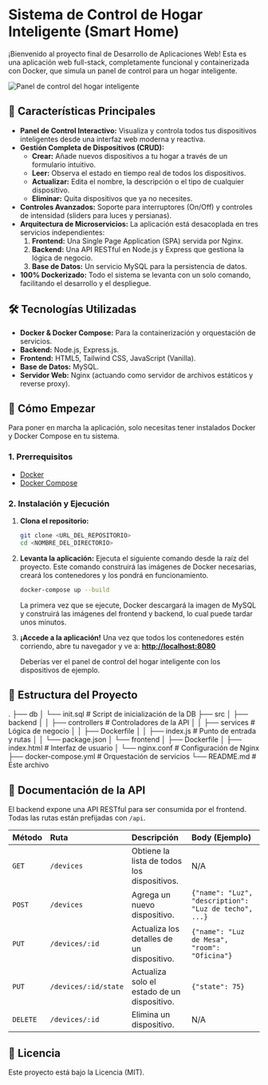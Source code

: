 # Sistema de Control de Hogar Inteligente (Smart Home)

¡Bienvenido al proyecto final de Desarrollo de Aplicaciones Web! Esta es una aplicación web full-stack, completamente funcional y containerizada con Docker, que simula un panel de control para un hogar inteligente.

![Panel de control del hogar inteligente](https://placehold.co/800x400/111827/a7a7a7?text=Panel+de+Control+del+Hogar)

## 🌟 Características Principales

* **Panel de Control Interactivo:** Visualiza y controla todos tus dispositivos inteligentes desde una interfaz web moderna y reactiva.
* **Gestión Completa de Dispositivos (CRUD):**
    * **Crear:** Añade nuevos dispositivos a tu hogar a través de un formulario intuitivo.
    * **Leer:** Observa el estado en tiempo real de todos los dispositivos.
    * **Actualizar:** Edita el nombre, la descripción o el tipo de cualquier dispositivo.
    * **Eliminar:** Quita dispositivos que ya no necesites.
* **Controles Avanzados:** Soporte para interruptores (On/Off) y controles de intensidad (sliders para luces y persianas).
* **Arquitectura de Microservicios:** La aplicación está desacoplada en tres servicios independientes:
    1.  **Frontend:** Una Single Page Application (SPA) servida por Nginx.
    2.  **Backend:** Una API RESTful en Node.js y Express que gestiona la lógica de negocio.
    3.  **Base de Datos:** Un servicio MySQL para la persistencia de datos.
* **100% Dockerizado:** Todo el sistema se levanta con un solo comando, facilitando el desarrollo y el despliegue.

## 🛠️ Tecnologías Utilizadas

* **Docker & Docker Compose:** Para la containerización y orquestación de servicios.
* **Backend:** Node.js, Express.js.
* **Frontend:** HTML5, Tailwind CSS, JavaScript (Vanilla).
* **Base de Datos:** MySQL.
* **Servidor Web:** Nginx (actuando como servidor de archivos estáticos y reverse proxy).

## 🚀 Cómo Empezar

Para poner en marcha la aplicación, solo necesitas tener instalados Docker y Docker Compose en tu sistema.

### 1. Prerrequisitos

* [Docker](https://docs.docker.com/get-docker/)
* [Docker Compose](https://docs.docker.com/compose/install/)

### 2. Instalación y Ejecución

1.  **Clona el repositorio:**
    ```bash
    git clone <URL_DEL_REPOSITORIO>
    cd <NOMBRE_DEL_DIRECTORIO>
    ```

2.  **Levanta la aplicación:**
    Ejecuta el siguiente comando desde la raíz del proyecto. Este comando construirá las imágenes de Docker necesarias, creará los contenedores y los pondrá en funcionamiento.

    ```bash
    docker-compose up --build
    ```

    La primera vez que se ejecute, Docker descargará la imagen de MySQL y construirá las imágenes del frontend y backend, lo cual puede tardar unos minutos.

3.  **¡Accede a la aplicación!**
    Una vez que todos los contenedores estén corriendo, abre tu navegador y ve a:
    **[http://localhost:8080](http://localhost:8080)**

    Deberías ver el panel de control del hogar inteligente con los dispositivos de ejemplo.

## 🔧 Estructura del Proyecto


.
├── db
│   └── init.sql              # Script de inicialización de la DB
├── src
│   ├── backend
│   │   ├── controllers         # Controladores de la API
│   │   ├── services            # Lógica de negocio
│   │   ├── Dockerfile
│   │   ├── index.js            # Punto de entrada y rutas
│   │   └── package.json
│   └── frontend
│       ├── Dockerfile
│       ├── index.html          # Interfaz de usuario
│       └── nginx.conf          # Configuración de Nginx
├── docker-compose.yml          # Orquestación de servicios
└── README.md                   # Este archivo


## 📖 Documentación de la API

El backend expone una API RESTful para ser consumida por el frontend. Todas las rutas están prefijadas con `/api`.

| Método | Ruta | Descripción | Body (Ejemplo) |
| :--- | :--- | :--- | :--- |
| `GET` | `/devices` | Obtiene la lista de todos los dispositivos. | N/A |
| `POST` | `/devices` | Agrega un nuevo dispositivo. | `{"name": "Luz", "description": "Luz de techo", ...}` |
| `PUT` | `/devices/:id` | Actualiza los detalles de un dispositivo. | `{"name": "Luz de Mesa", "room": "Oficina"}` |
| `PUT` | `/devices/:id/state` | Actualiza solo el estado de un dispositivo. | `{"state": 75}` |
| `DELETE` | `/devices/:id` | Elimina un dispositivo. | N/A |

## 📄 Licencia

Este proyecto está bajo la Licencia (MIT).
